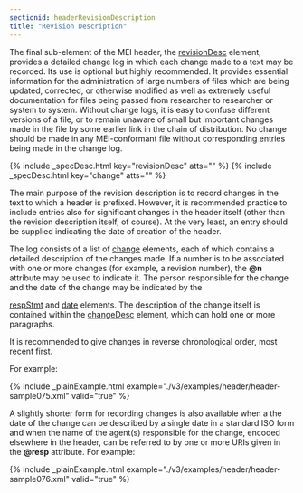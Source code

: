 ```yaml
---
sectionid: headerRevisionDescription
title: "Revision Description"
---
```




The final sub-element of the MEI header, the <a class="link_odd_elementSpec" href="/v3/elements/revisionDesc">revisionDesc</a> element,
provides a detailed change log in which each change made to a text may be recorded.
Its use is
optional but highly recommended. It provides essential information for the administration
of
large numbers of files which are being updated, corrected, or otherwise modified as
well as
extremely useful documentation for files being passed from researcher to researcher
or system
to system. Without change logs, it is easy to confuse different versions of a file,
or to
remain unaware of small but important changes made in the file by some earlier link
in the
chain of distribution. No change should be made in any MEI-conformant file without
corresponding entries being made in the change log.



{% include _specDesc.html key="revisionDesc" atts="" %}
{% include _specDesc.html key="change" atts="" %}




The main purpose of the revision description is to record changes in the text to which
a
header is prefixed. However, it is recommended practice to include entries also for
significant changes in the header itself (other than the revision description itself,
of
course). At the very least, an entry should be supplied indicating the date of creation
of the
header.

The log consists of a list of 
<a class="link_odd_elementSpec" href="/v3/elements/change">change</a> elements, each of which contains a
detailed description of the changes made. If a number is to be associated with one
or more
changes (for example, a revision number), the **@n** attribute may be used to indicate
it. The person responsible for the change and the date of the change may be indicated
by the

<a class="link_odd_elementSpec" href="/v3/elements/respStmt">respStmt</a> and 
<a class="link_odd_elementSpec" href="/v3/elements/date">date</a> elements. The description of
the change itself is contained within the 
<a class="link_odd_elementSpec" href="/v3/elements/changeDesc">changeDesc</a> element, which can
hold one or more paragraphs.

It is recommended to give changes in reverse chronological order, most recent first.

For example:

{% include _plainExample.html example="./v3/examples/header/header-sample075.xml" valid="true" %}

A slightly shorter form for recording changes is also available when a the date of
the change
can be described by a single date in a standard ISO form and when the name of the
agent(s)
responsible for the change, encoded elsewhere in the header, can be referred to by
one or more
URIs given in the **@resp** attribute. For example:

{% include _plainExample.html example="./v3/examples/header/header-sample076.xml" valid="true" %}

